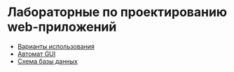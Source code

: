 # Лабораторные по проектированию web-приложений
+ [Варианты использования](use_case.png)
+ [Автомат GUI](gui.png)
+ [Схема базы данных](db.png)
